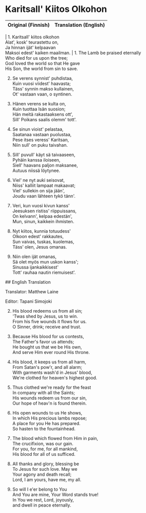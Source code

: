 # Karitsall' Kiitos Olkohon  


| Original (Finnish) | Translation (English) |
|--------------------|-----------------------|

| 1. Karitsall' kiitos olkohon  
Alat', kosk' teurastettu on,  
Ja hinnan ijät' kelpaavan  
Maksoi edest' kaiken maailman.  | 1. The Lamb be praised eternally  
Who died for us upon the tree;  
God loved the world so that He gave  
His Son, the world from sin to save. 

2. Se verens synnist' puhdistaa,  
Kuin vuosi viidest' haavasta;  
Täss' synnin makso kullainen,  
Ot' vastaan vaan, o syntinen.  

3. Hänen verens se kulta on,  
Kuin tuottaa Isän suosion;  
Hän meitä rakastaaksens ott',  
Sill' Poikans saalis olemm' tott'.  

4. Se sinun vioist' pelastaa,  
Saatanaa vastaan puolustaa,  
Pese itses veress' Karitsan,  
Niin sull' on puku taivahan.  

5. Sill' puvull' käyt sä taivaaseen,  
Pyhäin kanssa iloiseen,  
Siell' haavans paljon maksanee,  
Autuus niissä löytynee.  

6. Viel' ne nyt auki seisovat,  
Niiss' kalliit lampaat makaavat;  
Viel' sullekin on sija jään',  
Joudu vaan lähteen tykö tänn'.  

7. Veri, kun vuosi kivun kanss'  
Jeesuksen ristiss' riippuissans,  
On kelvann', kelpaa edestän',  
Mun, sinun, kaikkein ihmisten.  

8. Nyt kiitos, kunnia totuudess'  
Olkoon edest' rakkautes,  
Sun vaivas, tuskas, kuolemas,  
Täss' olen, Jesus omanas.  

9. Niin olen ijät omanas,  
Sä olet myös mun uskon kanss';  
Sinussa ijankaikkisest'  
Tott' rauhaa nautin riemuisest'.  
</div>

<div class="column">
## English Translation  

Translator: Matthew Laine

Editor: Tapani Simojoki

 

2. His blood redeems us from all sin;  
'Twas shed by Jesus, us to win.  
From his five wounds it flows for us.  
O Sinner, drink; receive and trust.  

3. Because His blood for us contests,  
The Father's favor us attends;  
He bought us that we be His own,  
And serve Him ever round His throne.  

4. His blood, it keeps us from all harm,  
From Satan's pow'r, and all alarm;  
With garments wash'd in Jesus' blood,  
We're clothed for heaven's highest good.  

5. Thus clothed we're ready for the feast  
In company with all the Saints;  
His wounds redeem us from our sin,  
Our hope of heav'n is found therein.  

6. His open wounds to us He shows,  
In which His precious lambs repose;  
A place for you He has prepared.  
So hasten to the fountainhead.  

7. The blood which flowed from Him in pain,  
The crucifixion, was our gain.  
For you, for me, for all mankind,  
His blood for all of us sufficed.  

8. All thanks and glory, blessing be  
To Jesus for such love. May we  
Your agony and death recall;  
Lord, I am yours, have me, my all.  

9. So will I e'er belong to You  
And You are mine, Your Word stands true!  
In You we rest, Lord, joyously,  
and dwell in peace eternally.  
</div>
</div>
